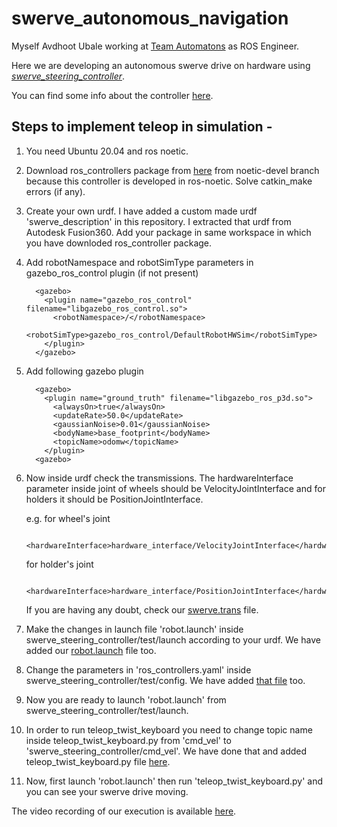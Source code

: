 # swerve_autonomous_navigation

Myself Avdhoot Ubale working at [Team Automatons](https://teamautomatons.in/) as ROS Engineer.

Here we are developing an autonomous swerve drive on hardware using [*swerve_steering_controller*](https://github.com/MarkNaeem/ros_controllers/tree/noetic-devel/swerve_steering_controller).

You can find some info about the controller [here](https://discourse.ros.org/t/independent-swerve-steering-controller-for-ros-control/21534).

## Steps to implement teleop in simulation -
1. You need Ubuntu 20.04 and ros noetic.
2. Download ros_controllers package from [here](https://github.com/MarkNaeem/ros_controllers) from noetic-devel branch because this controller is developed in ros-noetic. Solve catkin_make errors (if any).
3. Create your own urdf. I have added a custom made urdf 'swerve_description' in this repository. I extracted that urdf from Autodesk Fusion360. Add your package in same workspace in which you have downloded ros_controller package.
4. Add robotNamespace and robotSimType parameters in gazebo_ros_control plugin (if not present)
    ```
      <gazebo>
        <plugin name="gazebo_ros_control" filename="libgazebo_ros_control.so">
          <robotNamespace>/</robotNamespace>
          <robotSimType>gazebo_ros_control/DefaultRobotHWSim</robotSimType>
        </plugin>
      </gazebo>
    ```
5. Add following gazebo plugin
    ```
      <gazebo>
        <plugin name="ground_truth" filename="libgazebo_ros_p3d.so">
          <alwaysOn>true</alwaysOn>
          <updateRate>50.0</updateRate>
          <gaussianNoise>0.01</gaussianNoise>
          <bodyName>base_footprint</bodyName>
          <topicName>odomw</topicName>
        </plugin>
      <gazebo>
    ```
6. Now inside urdf check the transmissions. The hardwareInterface parameter inside joint of wheels should be VelocityJointInterface and for holders it should be PositionJointInterface.
   
   e.g. for wheel's joint
   ```
    <hardwareInterface>hardware_interface/VelocityJointInterface</hardwareInterface>
   ```
   for holder's joint
   ```
    <hardwareInterface>hardware_interface/PositionJointInterface</hardwareInterface>
   ```
   If you are having any doubt, check our [swerve.trans](swerve_description/urdf/swerve.trans) file.
7. Make the changes in launch file 'robot.launch' inside swerve_steering_controller/test/launch according to your urdf. We have added our [robot.launch](robot.launch) file too.
8. Change the parameters in 'ros_controllers.yaml' inside swerve_steering_controller/test/config. We have added [that file](ros_controllers.yaml) too. 
9. Now you are ready to launch 'robot.launch' from swerve_steering_controller/test/launch.
10. In order to run teleop_twist_keyboard you need to change topic name inside teleop_twist_keyboard.py from 'cmd_vel' to 'swerve_steering_controller/cmd_vel'. We have done that and added teleop_twist_keyboard.py file [here](swerve_description/src/).
11. Now, first launch 'robot.launch' then run 'teleop_twist_keyboard.py' and you can see your swerve drive moving.

The video recording of our execution is available [here](https://drive.google.com/file/d/1kYHKWMpJTP2jgG3VVFELKF4HQYFddLgw/view?usp=sharing).
